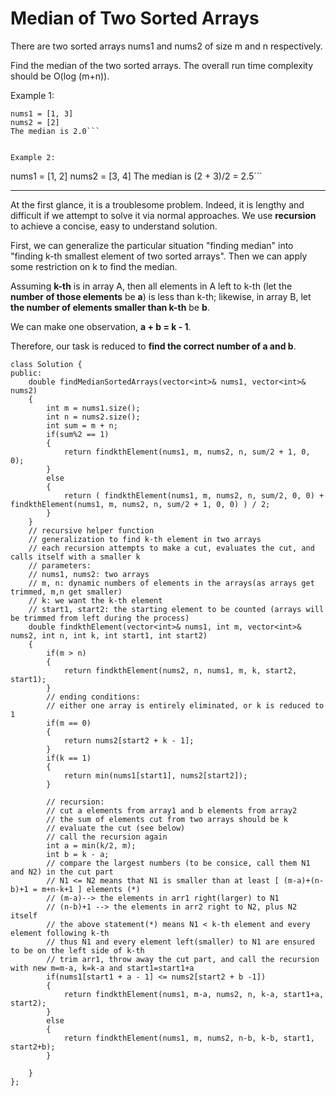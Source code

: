 # Median of Two Sorted Arrays

There are two sorted arrays nums1 and nums2 of size m and n respectively.

Find the median of the two sorted arrays. The overall run time complexity should be O(log (m+n)).

Example 1:
```
nums1 = [1, 3]
nums2 = [2]
The median is 2.0```


Example 2:
```
nums1 = [1, 2]
nums2 = [3, 4]
The median is (2 + 3)/2 = 2.5```


---

At the first glance, it is a troublesome problem. Indeed, it is lengthy and difficult if we attempt to solve it via normal approaches. We use **recursion** to achieve a concise, easy to understand solution.

First, we can generalize the particular situation "finding median" into "finding k-th smallest element of two sorted arrays". Then we can apply some restriction on k to find the median.

Assuming **k-th** is in array A, then all elements in A left to k-th (let the **number of those elements** be **a**) is less than k-th; 
likewise, in array B, let **the number of elements smaller than k-th** be **b**. 

We can make one observation, **a + b = k - 1**.

Therefore, our task is reduced to **find the correct number of a and b**.





```
class Solution {
public:
    double findMedianSortedArrays(vector<int>& nums1, vector<int>& nums2) 
    {
        int m = nums1.size();
        int n = nums2.size();
        int sum = m + n;
        if(sum%2 == 1)
        {
            return findkthElement(nums1, m, nums2, n, sum/2 + 1, 0, 0);
        }
        else
        {
            return ( findkthElement(nums1, m, nums2, n, sum/2, 0, 0) + findkthElement(nums1, m, nums2, n, sum/2 + 1, 0, 0) ) / 2;
        }
    }
    // recursive helper function
    // generalization to find k-th element in two arrays
    // each recursion attempts to make a cut, evaluates the cut, and calls itself with a smaller k
    // parameters:
    // nums1, nums2: two arrays
    // m, n: dynamic numbers of elements in the arrays(as arrays get trimmed, m,n get smaller)
    // k: we want the k-th element
    // start1, start2: the starting element to be counted (arrays will be trimmed from left during the process)
    double findkthElement(vector<int>& nums1, int m, vector<int>& nums2, int n, int k, int start1, int start2)
    {
        if(m > n)
        {
            return findkthElement(nums2, n, nums1, m, k, start2, start1);
        }
        // ending conditions:
        // either one array is entirely eliminated, or k is reduced to 1
        if(m == 0)
        {
            return nums2[start2 + k - 1];
        }
        if(k == 1)
        {
            return min(nums1[start1], nums2[start2]);
        }
        
        // recursion: 
        // cut a elements from array1 and b elements from array2
        // the sum of elements cut from two arrays should be k
        // evaluate the cut (see below)
        // call the recursion again
        int a = min(k/2, m);
        int b = k - a;
        // compare the largest numbers (to be consice, call them N1 and N2) in the cut part
        // N1 <= N2 means that N1 is smaller than at least [ (m-a)+(n-b)+1 = m+n-k+1 ] elements (*)
        // (m-a)--> the elements in arr1 right(larger) to N1
        // (n-b)+1 --> the elements in arr2 right to N2, plus N2 itself
        // the above statement(*) means N1 < k-th element and every element following k-th
        // thus N1 and every element left(smaller) to N1 are ensured to be on the left side of k-th
        // trim arr1, throw away the cut part, and call the recursion with new m=m-a, k=k-a and start1=start1+a
        if(nums1[start1 + a - 1] <= nums2[start2 + b -1])
        {
            return findkthElement(nums1, m-a, nums2, n, k-a, start1+a, start2);
        }
        else
        {
            return findkthElement(nums1, m, nums2, n-b, k-b, start1, start2+b);
        }
        
    }
};
```



